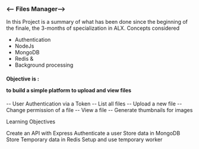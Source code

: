 <h3> <-- Files Manager--> </h3>
In this Project is a summary of what has been done since the beginning of the 
finale, the 3-months of specialization in ALX.
Concepts considered
<ul>
  <li>Authentication</li>
  <li>NodeJs</li>
  <li>MongoDB</li>
  <li>Redis &</li>
  <li>Background processing</li>
</ul>


<h4><p>Objective is :</p>
<p>to build a simple platform to upload and view files</p></h4>
--  User Authentication via a Token
--  List all files
--  Upload a new file
--  Change permission of a file
--  View a file
--  Generate thumbnails for images

<p>Learning Objectives</p>
Create an API with Express
Authenticate a user
Store data in MongoDB
Store Temporary data in Redis
Setup and use temporary worker

